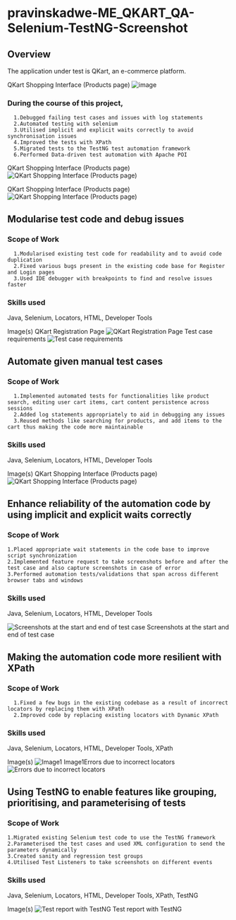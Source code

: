 # pravinskadwe-ME_QKART_QA-Selenium-TestNG-Screenshot

## Overview
The application under test is QKart, an e-commerce platform.

QKart Shopping Interface (Products page)
<img alt="image" src="https://directus.crio.do/assets/e8f0f67a-82db-4fba-bf63-aea7763e233f?" class="real-image relative
            duration-700 ease-in-out grayscale-0 blur-0 scale-100">

### During the course of this project,
	  1.Debugged failing test cases and issues with log statements
	  2.Automated testing with selenium
	  3.Utilised implicit and explicit waits correctly to avoid synchronisation issues
	  4.Improved the tests with XPath
	  5.Migrated tests to the TestNG test automation framework
	  6.Performed Data-driven test automation with Apache POI

QKart Shopping Interface (Products page)
<img src="https://directus.crio.do/assets/e8f0f67a-82db-4fba-bf63-aea7763e233f?" alt="QKart Shopping Interface (Products page)">

QKart Shopping Interface (Products page)
<img src="https://directus.crio.do/assets/de3cc7eb-1abb-4d34-b6cc-03428ef616a5?" alt="QKart Shopping Interface (Products page)">

## Modularise test code and debug issues
### Scope of Work
	  1.Modularised existing test code for readability and to avoid code duplication
	  2.Fixed various bugs present in the existing code base for Register and Login pages
	  3.Used IDE debugger with breakpoints to find and resolve issues faster

### Skills used
Java, Selenium, Locators, HTML, Developer Tools

Image(s)
QKart Registration Page
<img src="https://directus.crio.do/assets/05b9437e-79df-473d-aed3-a6198a028c1e?" alt="QKart Registration Page">
Test case requirements
<img src="https://directus.crio.do/assets/10efc19d-f0a3-439b-a702-52ec7b3fa010?" alt="Test case requirements">


## Automate given manual test cases
### Scope of Work
	  1.Implemented automated tests for functionalities like product search, editing user cart items, cart content persistence across sessions
	  2.Added log statements appropriately to aid in debugging any issues
	  3.Reused methods like searching for products, and add items to the cart thus making the code more maintainable

### Skills used
Java, Selenium, Locators, HTML, Developer Tools

Image(s)
QKart Shopping Interface (Products page)
<img src="https://directus.crio.do/assets/311a307e-4596-48c2-84cc-406d746fa4f3?" alt="QKart Shopping Interface (Products page)">

## Enhance reliability of the automation code by using implicit and explicit waits correctly
### Scope of Work
	1.Placed appropriate wait statements in the code base to improve script synchronization
	2.Implemented feature request to take screenshots before and after the test case and also capture screenshots in case of error
	3.Performed automation tests/validations that span across different browser tabs and windows

### Skills used
Java, Selenium, Locators, HTML, Developer Tools

<img src="https://directus.crio.do/assets/75823f7d-4aa9-4e1a-bd5b-2d53fc0ac114?" alt="Screenshots at the start and end of test case">
Screenshots at the start and end of test case

## Making the automation code more resilient with XPath
### Scope of Work
	  1.Fixed a few bugs in the existing codebase as a result of incorrect locators by replacing them with XPath
	  2.Improved code by replacing existing locators with Dynamic XPath

### Skills used
Java, Selenium, Locators, HTML, Developer Tools, XPath

Image(s)
<img src="https://directus.crio.do/assets/ac9b2a10-d06b-4132-a9ea-c12748b264fa?" alt="Image1">
Image1Errors due to incorrect locators
<img src="https://directus.crio.do/assets/fdecd058-f439-4d2d-8b1c-5aaba9f2f166?" alt="Errors due to incorrect locators">

## Using TestNG to enable features like grouping, prioritising, and parameterising of tests
### Scope of Work
	1.Migrated existing Selenium test code to use the TestNG framework
	2.Parameterised the test cases and used XML configuration to send the parameters dynamically
	3.Created sanity and regression test groups
	4.Utilised Test Listeners to take screenshots on different events

### Skills used
Java, Selenium, Locators, HTML, Developer Tools, XPath, TestNG

Image(s)
<img src="https://directus.crio.do/assets/fc7a4e0f-3981-4f98-8711-052a0b30f50e?" alt="Test report with TestNG">
Test report with TestNG
